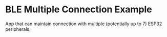 BLE Multiple Connection Example
===============================

App that can maintain connection with multiple (potentially up to 7) ESP32 peripherals.